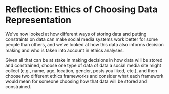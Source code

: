 # Reflection: Ethics of Choosing Data Representation

We've now looked at how different ways of storing data and putting constraints on data can make social media systems work better for some people than others, and we've looked at how this data also informs decision making and who is taken into account in ethics analyses.

Given all that can be at stake in making decisions in how data will be stored and constrained, choose one type of data of data a social media site might collect (e.g., name, age, location, gender, posts you liked, etc.), and then choose two different ethics frameworks and consider what each framework would mean for someone choosing how that data will be stored and constrained.
